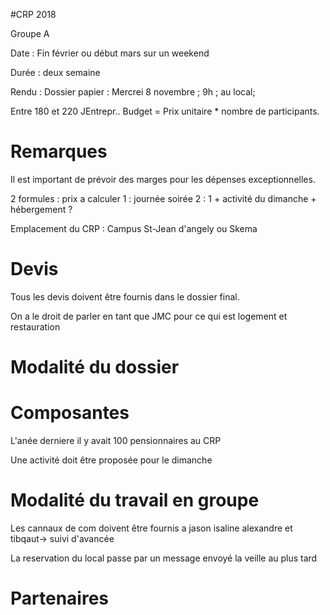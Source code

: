 #CRP 2018 

Groupe A

Date : Fin février ou début mars sur un weekend

Durée : deux semaine

Rendu : Dossier papier : Mercrei 8 novembre ; 9h ; au local;

Entre 180 et 220 JEntrepr..
Budget = Prix unitaire * nombre de participants.

# Remarques

Il est important de prévoir des marges pour les dépenses exceptionnelles.


2 formules : prix a calculer 
1 : journée soirée
2 : 1 + activité du dimanche + hébergement ?

Emplacement du CRP : Campus St-Jean d'angely ou Skema

# Devis

Tous les devis doivent être fournis dans le dossier final.

On a le droit de parler en tant que JMC pour ce qui est logement et restauration 


# Modalité du dossier

# Composantes

L'anée derniere il y avait 100 pensionnaires au CRP

Une activité doit être proposée pour le dimanche 


# Modalité du travail en groupe

Les cannaux de com doivent être fournis a jason isaline alexandre et tibqaut-> suivi d'avancée

La reservation du local passe par un message envoyé la veille au plus tard

# Partenaires
